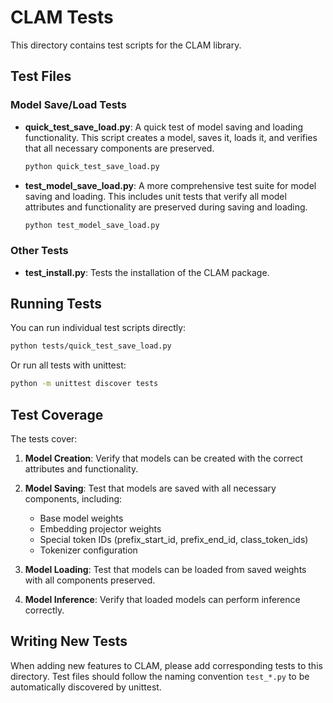 # CLAM Tests

This directory contains test scripts for the CLAM library.

## Test Files

### Model Save/Load Tests

- **quick_test_save_load.py**: A quick test of model saving and loading functionality. This script creates a model, saves it, loads it, and verifies that all necessary components are preserved.

  ```bash
  python quick_test_save_load.py
  ```

- **test_model_save_load.py**: A more comprehensive test suite for model saving and loading. This includes unit tests that verify all model attributes and functionality are preserved during saving and loading.

  ```bash
  python test_model_save_load.py
  ```

### Other Tests

- **test_install.py**: Tests the installation of the CLAM package.

## Running Tests

You can run individual test scripts directly:

```bash
python tests/quick_test_save_load.py
```

Or run all tests with unittest:

```bash
python -m unittest discover tests
```

## Test Coverage

The tests cover:

1. **Model Creation**: Verify that models can be created with the correct attributes and functionality.
2. **Model Saving**: Test that models are saved with all necessary components, including:
   - Base model weights
   - Embedding projector weights
   - Special token IDs (prefix_start_id, prefix_end_id, class_token_ids)
   - Tokenizer configuration

3. **Model Loading**: Test that models can be loaded from saved weights with all components preserved.
4. **Model Inference**: Verify that loaded models can perform inference correctly.

## Writing New Tests

When adding new features to CLAM, please add corresponding tests to this directory. Test files should follow the naming convention `test_*.py` to be automatically discovered by unittest.